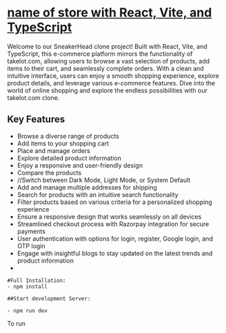 # [name of store with React, Vite, and TypeScript](https:WebAddressHere )

Welcome to our SneakerHead clone project! Built with React, Vite, and TypeScript, this e-commerce platform mirrors the functionality of takelot.com, allowing users to browse a vast selection of products, add items to their cart, and seamlessly complete orders. With a clean and intuitive interface, users can enjoy a smooth shopping experience, explore product details, and leverage various e-commerce features. Dive into the world of online shopping and explore the endless possibilities with our takelot.com clone.

## Key Features
- Browse a diverse range of products
- Add items to your shopping cart
- Place and manage orders
- Explore detailed product information
- Enjoy a responsive and user-friendly design
- Compare the products
- //Switch between Dark Mode, Light Mode, or System Default
- Add and manage multiple addresses for shipping
- Search for products with an intuitive search functionality
- Filter products based on various criteria for a personalized shopping experience
- Ensure a responsive design that works seamlessly on all devices
- Streamlined checkout process with Razorpay integration for secure payments
- User authentication with options for login, register, Google login, and OTP login
- Engage with insightful blogs to stay updated on the latest trends and product information
-

``````````````````````````````
#Full Installation:
- npm install

##Start development Server:

- npm run dev
``````````````````````````````

To run